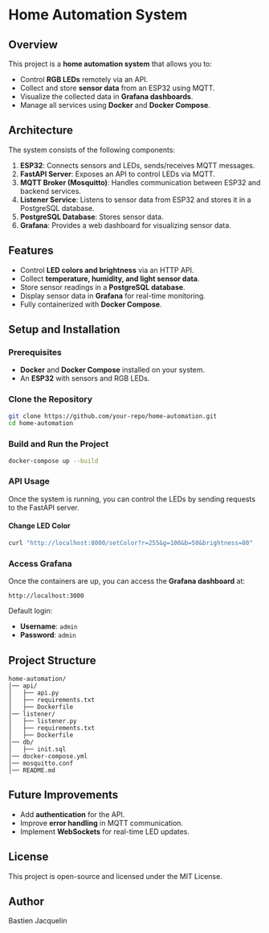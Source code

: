 # Home Automation System

## Overview
This project is a **home automation system** that allows you to:
- Control **RGB LEDs** remotely via an API.
- Collect and store **sensor data** from an ESP32 using MQTT.
- Visualize the collected data in **Grafana dashboards**.
- Manage all services using **Docker** and **Docker Compose**.

## Architecture
The system consists of the following components:

1. **ESP32**: Connects sensors and LEDs, sends/receives MQTT messages.
2. **FastAPI Server**: Exposes an API to control LEDs via MQTT.
3. **MQTT Broker (Mosquitto)**: Handles communication between ESP32 and backend services.
4. **Listener Service**: Listens to sensor data from ESP32 and stores it in a PostgreSQL database.
5. **PostgreSQL Database**: Stores sensor data.
6. **Grafana**: Provides a web dashboard for visualizing sensor data.

## Features
- Control **LED colors and brightness** via an HTTP API.
- Collect **temperature, humidity, and light sensor data**.
- Store sensor readings in a **PostgreSQL database**.
- Display sensor data in **Grafana** for real-time monitoring.
- Fully containerized with **Docker Compose**.

## Setup and Installation

### Prerequisites
- **Docker** and **Docker Compose** installed on your system.
- An **ESP32** with sensors and RGB LEDs.

### Clone the Repository
```sh
git clone https://github.com/your-repo/home-automation.git
cd home-automation
```

### Build and Run the Project
```sh
docker-compose up --build
```

### API Usage
Once the system is running, you can control the LEDs by sending requests to the FastAPI server.

#### Change LED Color
```sh
curl "http://localhost:8000/setColor?r=255&g=100&b=50&brightness=80"
```

### Access Grafana
Once the containers are up, you can access the **Grafana dashboard** at:
```
http://localhost:3000
```
Default login:
- **Username**: `admin`
- **Password**: `admin`

## Project Structure
```
home-automation/
│── api/
│   ├── api.py
│   ├── requirements.txt
│   ├── Dockerfile
│── listener/
│   ├── listener.py
│   ├── requirements.txt
│   ├── Dockerfile
│── db/
│   ├── init.sql
│── docker-compose.yml
│── mosquitto.conf
│── README.md
```

## Future Improvements
- Add **authentication** for the API.
- Improve **error handling** in MQTT communication.
- Implement **WebSockets** for real-time LED updates.

## License
This project is open-source and licensed under the MIT License.

## Author
Bastien Jacquelin
